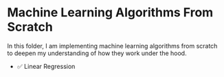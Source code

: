 # Machine Learning Algorithms From Scratch

In this folder, I am implementing machine learning algorithms from scratch to deepen my understanding of how they work under the hood.

- ✅ Linear Regression
